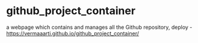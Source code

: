# github_project_container
a webpage which contains and manages all the Github repository, 
deploy -   https://vermaaarti.github.io/github_project_container/
